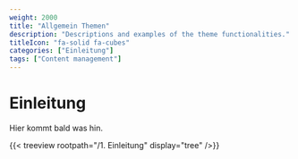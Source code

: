 ```yaml
---
weight: 2000
title: "Allgemein Themen"
description: "Descriptions and examples of the theme functionalities."
titleIcon: "fa-solid fa-cubes"
categories: ["Einleitung"]
tags: ["Content management"]
---
```


# Einleitung

Hier kommt bald was hin.

{{< treeview
    rootpath="/1. Einleitung"
    display="tree"
/>}}